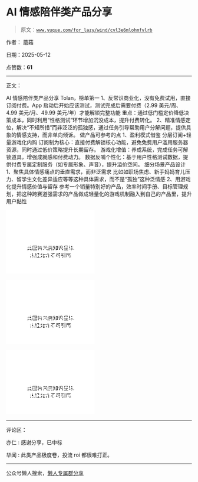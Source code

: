 # AI 情感陪伴类产品分享

> 原文：[`www.yuque.com/for_lazy/wind/cvl3e6mlohmfvlrb`](https://www.yuque.com/for_lazy/wind/cvl3e6mlohmfvlrb)

作者： 蘑菇

日期：2025-05-12

点赞数：**61**

* * *

正文：

AI 情感陪伴类产品分享 Tolan，榜单第一
1、反常识商业化，没有免费试用，直接订阅付费。App 启动后开始应该测试，测试完成后需要付费（2.99 美元/周、4.99 美元/月、49.99 美元/年）才能解锁完整功能
重点：通过低门槛定价降低决策成本，同时利用“性格测试”环节增加沉没成本，提升付费转化。
2、精准情感定位，解决“不知所措”而非泛泛的孤独感，通过任务引导帮助用户分解问题，提供具象的情感支持，而非单向倾诉。 做产品可参考的点 1、盈利模式借鉴
分层订阅+轻量游戏化内购 订阅制为核心：直接付费解锁核心功能，避免免费用户滥用服务器资源，同时通过低价策略提升长期留存。
游戏化增值：养成系统，完成任务可解锁道具，增强成就感和付费动力。
数据反哺个性化：基于用户性格测试数据，提供付费专属定制服务（如专属形象、声音），提升溢价空间。 细分场景产品设计 1、聚焦具体情感痛点的垂直需求，而非泛需求
比如如职场焦虑、新手妈妈育儿压力、留学生文化差异适应等等这种具体需求，而不是“孤独”这种泛情感 2、用游戏化提升情感价值与留存
参考一个销量特别好的产品，效率时间手册、目标管理规划，把这种跨赛道强需求的产品做成轻量化的游戏机制融入到自己的产品里，提升用户黏性

![](img/5dc1aa3c46d62331b5a89654d524605c.png "None")

![](img/1f32fb189ff0f6f4aee0a79c234a7962.png "None")

![](img/9fda4bece9db1d24862239d6f3bb0179.png "None")

* * *

评论区：

亦仁 : 感谢分享，已中标

华闻 : 此类产品极度卷，投流 roi 都很难打正。

* * *

公众号懒人搜索，[懒人专属群分享](https://lazybook.fun/#/blog/group)